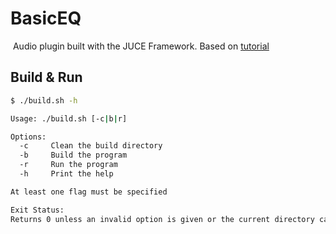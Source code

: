 # BasicEQ

 Audio plugin built with the JUCE Framework. Based on [tutorial](https://www.youtube.com/watch?v=i_Iq4_Kd7Rc)

## Build & Run

```bash
$ ./build.sh -h

Usage: ./build.sh [-c|b|r]

Options:
  -c     Clean the build directory
  -b     Build the program
  -r     Run the program
  -h     Print the help

At least one flag must be specified

Exit Status:
Returns 0 unless an invalid option is given or the current directory cannot be read.
```

